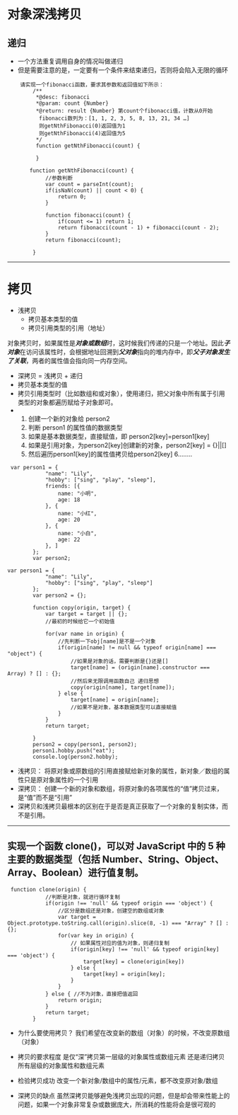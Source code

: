 # 对象深浅拷贝

## 递归

-  一个方法重复调用自身的情况叫做递归
-  但是需要注意的是，一定要有一个条件来结束递归，否则将会陷入无限的循环

```
    请实现一个fibonacci函数，要求其参数和返回值如下所示：
		/**
		 *@desc: fibonacci
		 *@param: count {Number}
		 *@return: result {Number} 第count个fibonacci值，计数从0开始
		  fibonacci数列为：[1, 1, 2, 3, 5, 8, 13, 21, 34 …]
		  则getNthFibonacci(0)返回值为1
		  则getNthFibonacci(4)返回值为5
		 */
         function getNthFibonacci(count) {
         	
         }

```

 

```
       function getNthFibonacci(count) {
            //参数判断
            var count = parseInt(count);
            if(isNaN(count) || count < 0) {
                return 0;
            }

            function fibonacci(count) {
                if(count <= 1) return 1;
                return fibonacci(count - 1) + fibonacci(count - 2);
            }
            return fibonacci(count);

        }
```

---

#  拷贝

- 浅拷贝
  - 拷贝基本类型的值
  - 拷贝引用类型的引用（地址）

对象拷贝时，如果属性是***对象或数组***时，这时候我们传递的只是一个地址。因此***子对象***在访问该属性时，会根据地址回溯到***父对象***指向的堆内存中，即***父子对象发生了关联***，两者的属性值会指向同一内存空间。

-  深拷贝 = 浅拷贝 + 递归
  - 拷贝基本类型的值
  - 拷贝引用类型时（比如数组和或对象），使用递归，把父对象中所有属于引用类型的对象都遍历赋给子对象即可。
  - 1. 创建一个新的对象给 person2
    2. 判断 person1 的属性值的数据类型
    3. 如果是基本数据类型，直接赋值，即
      person2[key]=person1[key]
    4. 如果是引用对象，为person2[key]创建新的对象，person2[key] = {}||[]
    5. 然后遍历person1[key]的属性值拷贝给person2[key]
      6........

```
 var person1 = {
            "name": "Lily",
            "hobby": ["sing", "play", "sleep"],
            friends: [{
                name: "小明",
                age: 18
            }, {
                name: "小红",
                age: 20
            }, {
                name: "小白",
                age: 22
            }, ]
        };
        var person2;

```

```
var person1 = {
            "name": "Lily",
            "hobby": ["sing", "play", "sleep"]
        };
        var person2 = {};

        function copy(origin, target) {
            var target = target || {};
            //最初的时候给它一个初始值

            for(var name in origin) {
                //先判断一下obj[name]是不是一个对象
                if(origin[name] != null && typeof origin[name] === "object") {
                    //如果是对象的话，需要判断是{}还是[]
                    target[name] = (origin[name].constructor === Array) ? [] : {};
                    //然后来无限调用函数自己 递归思想 
                    copy(origin[name], target[name]);
                } else {
                    target[name] = origin[name];
                    //如果不是对象，基本数据类型可以直接赋值
                }
            }
            return target;

        }
        person2 = copy(person1, person2);
        person1.hobby.push("eat");
        console.log(person2.hobby);

```

-  浅拷贝： 将原对象或原数组的引用直接赋给新对象的属性，新对象／数组的属性只是原对象属性的一个引用
-  深拷贝： 创建一个新的对象和数组，将原对象的各项属性的“值”拷贝过来，是“值”而不是“引用”
-  深拷贝和浅拷贝最根本的区别在于是否是真正获取了一个对象的复制实体，而不是引用。

---

##  实现一个函数 clone()，可以对 JavaScript 中的 5 种主要的数据类型（包括 Number、String、Object、Array、Boolean）进行值复制。

```
 function clone(origin) {
            //判断是对象，就进行循环复制
            if(origin !== 'null' && typeof origin === 'object') {
                //区分是数组还是对象，创建空的数组或对象 
                var target = Object.prototype.toString.call(origin).slice(8, -1) === "Array" ? [] : {};
                for(var key in origin) {
                    // 如果属性对应的值为对象，则递归复制 
                    if(origin[key] !== 'null' && typeof origin[key] === 'object') {
                        target[key] = clone(origin[key])
                    } else {
                        target[key] = origin[key];
                    }
                }
            } else { //不为对象，直接把值返回
                return origin;
            }
            return target;
        }
```

- 为什么要使用拷贝？
   我们希望在改变新的数组（对象）的时候，不改变原数组（对象）
-  拷贝的要求程度
   是仅“深”拷贝第一层级的对象属性或数组元素
   还是递归拷贝所有层级的对象属性和数组元素
-  检验拷贝成功
   改变一个新对象/数组中的属性/元素，都不改变原对象/数组

- 深拷贝的缺点
   虽然深拷贝能够避免浅拷贝出现的问题，但是却会带来性能上的问题，如果一个对象非常复杂或数据庞大，所消耗的性能将会是很可观的